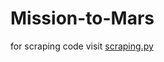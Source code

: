 # Mission-to-Mars
for scraping code visit [scraping.py](https://github.com/Muzznah/Mission-to-Mars/blob/master/apps/scraping.py)
